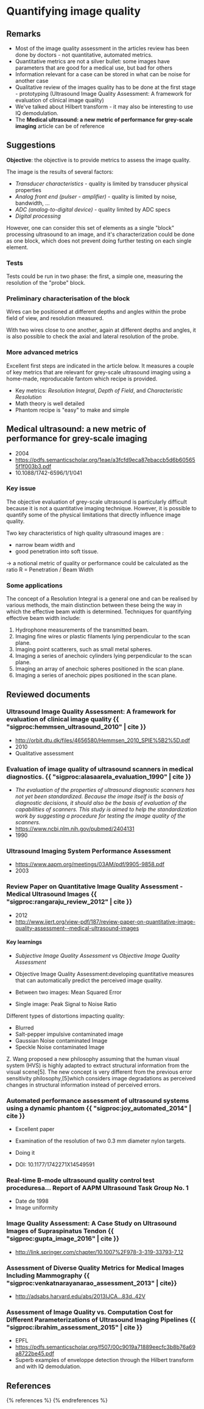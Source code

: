 # Quantifying image quality

## Remarks

* Most of the image quality assessment in the articles review has been done by doctors - not quantitative, automated metrics.
* Quantitative metrics are not a silver bullet: some images have parameters that are good for a medical use, but bad for others
 * Information relevant for a case can be stored in what can be noise for another case
* Qualitative review of the images quality has to be done at the first stage - prototyping (Ultrasound Image Quality Assessment: A framework for evaluation of clinical image quality)
* We've talked about Hilbert transform - it may also be interesting to use IQ demodulation.
* The __Medical ultrasound: a new metric of performance for grey-scale imaging__ article can be of reference


## Suggestions

__Objective__: the objective is to provide metrics to assess the image quality.

The image is the results of several factors:

* _Transducer characteristics_ - quality is limited by transducer physical properties
* _Analog front end (pulser - amplifier)_ - quality is limited by noise, bandwidth, ...
* _ADC (analog-to-digital device)_ - quality limited by ADC specs
* _Digital processing_

However, one can consider this set of elements as a single "block" processing ultrasound to an image, and it's characterization could be done as one block, which does not prevent doing further testing on each single element.

### Tests

Tests could be run in two phase: the first, a simple one, measuring the resolution of the "probe" block.

### Preliminary characterisation of the block

Wires can be positioned at different depths and angles within the probe field of view, and resolution measured.

With two wires close to one another, again at different depths and angles, it is also possible to check the axial and lateral resolution of the probe.


### More advanced metrics

Excellent first steps are indicated in the article below. It measures a couple of key metrics that are relevant for grey-scale ultrasound imaging using a home-made, reproducable fantom which recipe is provided.
* Key metrics: _Resolution Integral_, _Depth of Field_, and _Characteristic Resolution_
* Math theory is well detailed
* Phantom recipe is "easy" to make and simple


## Medical ultrasound: a new metric of performance for grey-scale imaging

* 2004
* https://pdfs.semanticscholar.org/1eae/a3fcfd9eca87ebaccb5d6b605655f1f003b3.pdf
* 10.1088/1742-6596/1/1/041

### Key issue
The objective evaluation of grey-scale ultrasound is particularly difficult because it is not a quantitative imaging technique. However, it is possible to quantify some of the physical limitations that directly influence image quality.

Two key characteristics of high quality ultrasound images are :
* narrow beam width and
* good penetration into soft tissue.

-> a notional metric of quality or performance could be calculated as the ratio R = Penetration / Beam Width

### Some applications

The concept of a Resolution Integral is a general one and can be realised by various methods, the main distinction between these being the way in which the effective beam width is determined. Techniques for quantifying effective beam width include:

1. Hydrophone measurements of the transmitted beam.
2. Imaging fine wires or plastic filaments lying perpendicular to the scan plane.
3. Imaging point scatterers, such as small metal spheres.
4. Imaging a series of anechoic cylinders lying perpendicular to the scan plane.
5. Imaging an array of anechoic spheres positioned in the scan plane.
6. Imaging a series of anechoic pipes positioned in the scan plane.



## Reviewed documents

### Ultrasound Image Quality Assessment: A framework for evaluation of clinical image quality {{ "sigproc:hemmsen_ultrasound_2010" | cite }}

* http://orbit.dtu.dk/files/4656580/Hemmsen_2010_SPIE%5B2%5D.pdf
* 2010
* Qualitative assessment

### Evaluation of image quality of ultrasound scanners in medical diagnostics. {{ "sigproc:alasaarela_evaluation_1990" | cite }}

* _The evaluation of the properties of ultrasound diagnostic scanners has not yet been standardized. Because the image itself is the basis of diagnostic decisions, it should also be the basis of evaluation of the capabilities of scanners. This study is aimed to help the standardization work by suggesting a procedure for testing the image quality of the scanners._
* https://www.ncbi.nlm.nih.gov/pubmed/2404131
* 1990

### Ultrasound Imaging System Performance Assessment

* https://www.aapm.org/meetings/03AM/pdf/9905-9858.pdf
* 2003

### Review Paper on Quantitative Image Quality Assessment - Medical Ultrasound Images {{ "sigproc:rangaraju_review_2012" | cite }}

* 2012
* http://www.ijert.org/view-pdf/187/review-paper-on-quantitative-image-quality-assessment--medical-ultrasound-images

#### Key learnings

* _Subjective Image Quality Assessment_ vs _Objective Image Quality Assessment_
* Objective Image Quality Assessment:developing quantitative measures that can automatically predict the perceived image quality.

* Between two images: Mean Squared Error
* Single image: Peak Signal to Noise Ratio

Different types of distortions impacting quality:

* Blurred
* Salt-pepper impulsive contaminated image
* Gaussian Noise contaminated Image
* Speckle Noise contaminated Image

Z. Wang proposed a new philosophy assuming that the
human visual system (HVS) is highly adapted to extract
structural information from the visual scene[5]. The new
concept is very different from the previous error sensitivity
philosophy,[5]which considers image degradations as
perceived changes in structural information instead of
perceived errors.

### Automated performance assessment of ultrasound systems using a dynamic phantom {{ "sigproc:joy_automated_2014" | cite }}

* Excellent paper
* Examination of the resolution of two 0.3 mm diameter nylon targets.
 * Doing it

* DOI: 10.1177/1742271X14549591

### Real-time B-mode ultrasound quality control test proceduresa... Report of AAPM Ultrasound Task Group No. 1

* Date de 1998
* Image uniformity

### Image Quality Assessment: A Case Study on Ultrasound Images of Supraspinatus Tendon {{ "sigproc:gupta_image_2016" | cite }}

* http://link.springer.com/chapter/10.1007%2F978-3-319-33793-7_12

### Assessment of Diverse Quality Metrics for Medical Images Including Mammography {{ "sigproc:venkatnarayanarao_assessment_2013" | cite}}

* http://adsabs.harvard.edu/abs/2013IJCA...83d..42V

### Assessment of Image Quality vs. Computation Cost for Different Parameterizations of Ultrasound Imaging Pipelines {{ "sigproc:ibrahim_assessment_2015" | cite }}

* EPFL
* https://pdfs.semanticscholar.org/f507/00c9019a71889eecfc3b8b76a69a8722be45.pdf
* Superb examples of enveloppe detection through the Hilbert transform and with IQ demodulation.

## References

{% references %} {% endreferences %}

